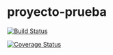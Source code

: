 # proyecto-prueba

[![Build Status](https://travis-ci.org/JuaniBernard/proyecto-prueba.svg?branch=main)](https://travis-ci.org/JuaniBernard/proyecto-prueba)

[![Coverage Status](https://coveralls.io/repos/github/JuaniBernard/proyecto-prueba/badge.svg?branch=main)](https://coveralls.io/github/JuaniBernard/proyecto-prueba?branch=main)
